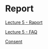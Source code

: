 # Report

<p><a href="_static/aw_05_raporty.pdf">Lecture 5 - Raport</a></p>
<p><a href="_static/aw_faq.pdf">Lecture 5 - FAQ</a></p>
<p><a href="_static/consent.pdf">Consent</a></p>
